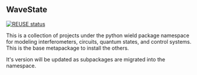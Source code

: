 WaveState
----------
[![REUSE status](https://api.reuse.software/badge/git.fsfe.org/reuse/api)](https://api.reuse.software/info/git.fsfe.org/reuse/api)

This is a collection of projects under the python wield package namespace for
modeling interferometers, circuits, quantum states, and control systems. This is
the base metapackage to install the others.

It's version will be updated as subpackages are migrated into the namespace.

